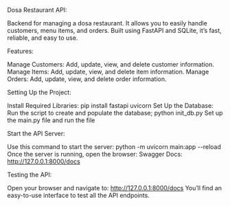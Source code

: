 Dosa Restaurant API:

Backend for managing a dosa restaurant. It allows you to easily handle customers, menu items, and orders. Built using FastAPI and SQLite, it’s fast, reliable, and easy to use.

Features:

Manage Customers: Add, update, view, and delete customer information.
Manage Items: Add, update, view, and delete item information.
Manage Orders: Add, update, view, and delete order information.

Setting Up the Project:

Install Required Libraries: pip install fastapi uvicorn
Set Up the Database: Run the script to create and populate the database; python init_db.py
Set up the main.py file and run the file

Start the API Server:

Use this command to start the server: python -m uvicorn main:app --reload
Once the server is running, open the browser:
Swagger Docs: http://127.0.0.1:8000/docs

Testing the API:

Open your browser and navigate to: http://127.0.0.1:8000/docs
You’ll find an easy-to-use interface to test all the API endpoints.
